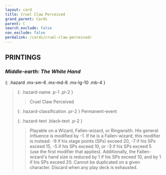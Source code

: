 ```yaml
---
layout: card
title: Cruel Claw Perceived
grand_parent: Cards
parent: C
search_exclude: false
nav_exclude: false
permalink: /cards/cruel-claw-perceived/
---
```


## PRINTINGS


### _Middle-earth: The White Hand_

{: .hazard .mx-sm-6 .mx-md-8 .mx-lg-10 .mb-4 }
> {: .hazard-name .p-1 .pl-2 }
> > <div class="hazard-mp"></div>
> > <div class="card-name">Cruel Claw Perceived</div>
>
> {: .hazard-classification .pr-2 }
> Permanent-event
>
> {: .hazard-text .black-text .p-2 }
> > Playable on a Wizard, Fallen-wizard, or Ringwraith. His general influence is modified by -1. If he is a Fallen-wizard, this modifier is instead: -9 if his stage points (SPs) exceed 20, -7 if his SPs exceed 15, -5 if his SPs exceed 10, or -3 if his SPs exceed 5 (use the first modifier that applies). Additionally, the Fallen-wizard's hand size is reduced by 1 if his SPs exceed 10, and by 1 if his SPs exceed 20. Cannot be duplicated on a given character. Discard when any play deck is exhausted. 
>
